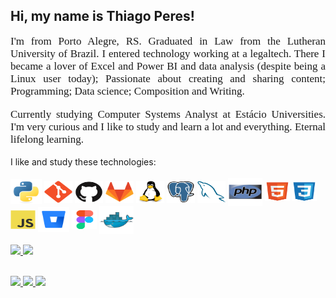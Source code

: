 <h2><b>Hi, my name is Thiago Peres!</b></h2>
<p style="text-align: justify; font-family: Georgia, 'Times New Roman', Times, serif; font-size: 17px;">
    I'm from Porto Alegre, RS. Graduated in Law from the Lutheran University of Brazil. 
    I entered technology working at a legaltech. There I became a lover of Excel and 
    Power BI and data analysis (despite being a Linux user today); Passionate about 
    creating and sharing content; Programming; Data science; Composition and Writing.
</p>
<p style="text-align: justify; font-family: Georgia, 'Times New Roman', Times, serif; font-size: 17px;">
Currently studying  Computer Systems Analyst at Estácio Universities. I'm very curious 
and I like to study and learn a lot and everything. Eternal lifelong learning.
</p>
I like and study these technologies:
<div style="display: inline_block"><br>
    <img align="center" alt="Python" height="40" width="50" src="https://raw.githubusercontent.com/devicons/devicon/master/icons/python/python-original.svg">
    <img align="center" alt="Git" height="35" width="45" src="https://raw.githubusercontent.com/devicons/devicon/master/icons/git/git-original.svg">
    <img align="center" alt="Github" height="35" width="45" src="https://raw.githubusercontent.com/devicons/devicon/master/icons/github/github-original.svg">
    <img align="center" alt="Gitlab" height="35" width="45" src="https://raw.githubusercontent.com/devicons/devicon/master/icons/gitlab/gitlab-original.svg">
    <img align="center" alt="Linux" height="35" width="45" src="https://raw.githubusercontent.com/devicons/devicon/master/icons/linux/linux-original.svg">
    <img align="center" alt="PSQL" height="35" width="45" src="https://raw.githubusercontent.com/devicons/devicon/master/icons/postgresql/postgresql-original.svg">
    <img align="center" alt="MySQL" height="35" width="45" src="https://raw.githubusercontent.com/devicons/devicon/master/icons/mysql/mysql-original.svg">
    <img align="center" alt="PHP" height="45" width="55" src="https://raw.githubusercontent.com/devicons/devicon/master/icons/php/php-original.svg">
    <img align="center" alt="HTML" height="30" width="40" src="https://raw.githubusercontent.com/devicons/devicon/master/icons/html5/html5-original.svg">
    <img align="center" alt="CSS" height="30" width="40" src="https://raw.githubusercontent.com/devicons/devicon/master/icons/css3/css3-original.svg">
    <img align="center" alt="JS" height="30" width="40" src="https://raw.githubusercontent.com/devicons/devicon/master/icons/javascript/javascript-original.svg">
    <img align="center" alt="Bitbucket" height="40" width="50" src="https://raw.githubusercontent.com/devicons/devicon/master/icons/bitbucket/bitbucket-original.svg">
        <img align="center" alt="Figma" height="30" width="40" src="https://raw.githubusercontent.com/devicons/devicon/master/icons/figma/figma-original.svg">
    <img align="center" alt="Docker" height="45" width="55" src="https://raw.githubusercontent.com/devicons/devicon/master/icons/docker/docker-original.svg">
</div>
<br>
<div>
    <a href="https://github.com/thiagoperess">
    <img height="180em" src="https://github-readme-stats.vercel.app/api?username=thiagoperess&show_icons=true&theme=dark&include_all_commits=false&count_private=true"/>
    <img height="180em" src="https://github-readme-stats.vercel.app/api/top-langs/?username=thiagoperess&hide=html,scss,css,javascript&layout=compact&langs_count=9&theme=dark"/>
</div>
<br>
<div>
<p class="left">
<a href="https://www.linkedin.com/in/thiagoperess/" alt="Linkedin">
    <img src="https://img.shields.io/badge/-Linkedin-045FB4?style=for-the-badge&logo=Linkedin&logoColor=white&link=https://www.linkedin.com/in/thiagoperess/"/>
</a>

<a href="https://www.instagram.com/badhat.sh/" alt="Instagram">
    <img src="https://img.shields.io/badge/-Instagram-DF0174?style=for-the-badge&logo=instagram&logoColor=white&link=https://www.instagram.com/thiagoperes.py/"/
</a>
    
<a href="https://twitter.com/badhat_" alt="Twitter">
    <img src="https://img.shields.io/badge/-Twitter-58ACFA?style=for-the-badge&logo=twitter&logoColor=white&link=https://https://twitter.com/othiagoperess"/>
</a>
</p> 
</div>
